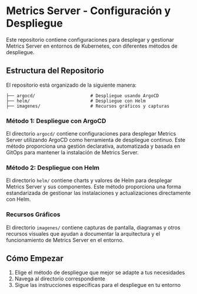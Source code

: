 # Metrics Server - Configuración y Despliegue

Este repositorio contiene configuraciones para desplegar y gestionar Metrics Server en entornos de Kubernetes, con diferentes métodos de despliegue.

## Estructura del Repositorio
El repositorio está organizado de la siguiente manera:
```
├── argocd/                     # Despliegue usando ArgoCD
├── helm/                       # Despliegue con Helm
├── imagenes/                   # Recursos gráficos y capturas
```

### Método 1: Despliegue con ArgoCD
El directorio `argocd/` contiene configuraciones para desplegar Metrics Server utilizando ArgoCD como herramienta de despliegue continuo. Este método proporciona una gestión declarativa, automatizada y basada en GitOps para mantener la instalación de Metrics Server.

### Método 2: Despliegue con Helm
El directorio `helm/` contiene charts y valores de Helm para desplegar Metrics Server y sus componentes. Este método proporciona una forma estandarizada de gestionar las instalaciones y actualizaciones directamente con Helm.

### Recursos Gráficos
El directorio `imagenes/` contiene capturas de pantalla, diagramas y otros recursos visuales que ayudan a documentar la arquitectura y el funcionamiento de Metrics Server en el entorno.

## Cómo Empezar
1. Elige el método de despliegue que mejor se adapte a tus necesidades
2. Navega al directorio correspondiente
3. Sigue las instrucciones específicas para el despliegue en tu entorno

